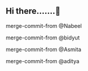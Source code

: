 ## Hi there.......👋

merge-commit-from @Nabeel

merge-commit-from @bidyut

merge-commit-from @Asmita

merge-commit-from @aditya



